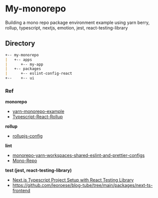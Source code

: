 # My-monorepo
Building a mono repo package environment example using yarn berry, rollup, typescript, nextjs, emotion, jest, react-testing-library

## Directory

```markdown
+-- my-monorepo
|   +-- apps
|      +-- my-app
|   +-- packages
|      +-- eslint-config-react
+--    +-- ui
```
### Ref
**monorepo**
- [yarn-monorepo-example](https://github.com/octave08/yarn-monorepo-example)
- [Typescript-React-Rollup](https://velog.io/@_junukim/Typescript-React-Rollup%EC%9C%BC%EB%A1%9C-%ED%92%80%EC%84%B8%ED%8A%B8-Component-Library%EB%A7%8C%EB%93%A4%EA%B8%B0)

**rollup**
- [rollupjs-config](https://so-so.dev/tool/rollup/rollupjs-config/)

**lint**
- [monorepo-yarn-workspaces-shared-eslint-and-prettier-configs](https://stackoverflow.com/questions/68629014/monorepo-yarn-workspaces-shared-eslint-and-prettier-configs)
- [Mono-Repo](https://velog.io/@tjdgus3160/Mono-Repo)

**test (jest, react-testing-library)**
- [Next.js Typescript Project Setup with React Testing Library](https://www.youtube.com/watch?v=W0cyIehV9_4)
- https://github.com/leoroese/blog-tube/tree/main/packages/next-ts-frontend
